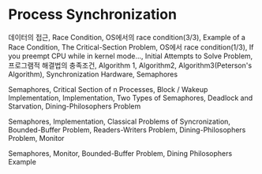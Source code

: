 # Process Synchronization

데이터의 접근, Race Condition, OS에서의 race condition(3/3), Example of a Race Condition, The Critical-Section Problem, OS에서 race condition(1/3), If you preempt CPU while in kernel mode…, Initial Attempts to Solve Problem, 프로그램적 해결법의 충족조건, Algorithm 1, Algorithm2, Algorithm3(Peterson's Algorithm), Synchronization Hardware, Semaphores

 Semaphores, Critical Section of n Processes, Block / Wakeup Implementation, Implementation, Two Types of Semaphores, Deadlock and Starvation, Dining-Philosophers Problem

 Semaphores, Implementation, Classical Problems of Syncronization, Bounded-Buffer Problem, Readers-Writers Problem, Dining-Philosophers Problem, Monitor

Semaphores, Monitor, Bounded-Buffer Problem, Dining Philosophers Example